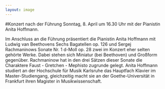 ```yaml
---
layout: image
---
```


\#Konzert nach der Führung
Sonntag, 8. April um 16.30 Uhr 
mit der Pianistin Anita Hoffmann.

Im Anschluss an die Führung präsentiert die Pianistin Anita Hoffmann mit Ludwig van Beethovens Sechs Bagatellen op. 126 und Sergej Rachmaninows Sonate Nr. 1 d-Moll op. 28  zwei im Konzert eher selten gehörte Werke. Dabei stehen sich Miniatur (bei Beethoven) und Großform gegenüber. Rachmaninow hat in den drei Sätzen dieser Sonate die Charaktere Faust - Gretchen - Mephisto zugrunde gelegt.
Anita Hoffmann studiert an der Hochschule für Musik Karlsruhe das Hauptfach Klavier im Master-Studiengang, gleichzeitig macht sie an der Goethe-Universität in Frankfurt ihren Magister in Musikwissenschaft.
